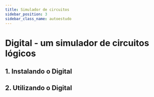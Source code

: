 ```yaml
---
title: Simulador de circuitos
sidebar_position: 3
sidebar_class_name: autoestudo
---
```


# Digital - um simulador de circuitos lógicos

## 1. Instalando o Digital

## 2. Utilizando o Digital
